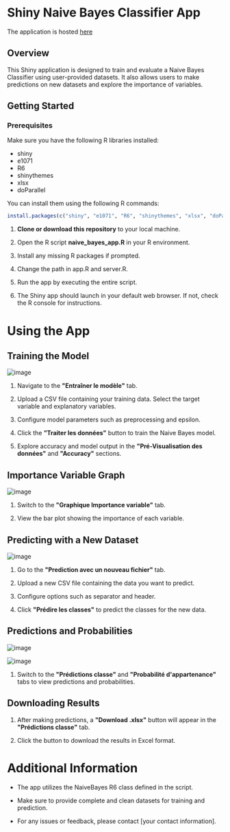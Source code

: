 # Shiny Naive Bayes Classifier App

The application is hosted [here](https://c4sf5g-victor-sigogneau.shinyapps.io/shiny_test/)
## Overview

This Shiny application is designed to train and evaluate a Naive Bayes Classifier using user-provided datasets. It also allows users to make predictions on new datasets and explore the importance of variables.

## Getting Started

### Prerequisites

Make sure you have the following R libraries installed:

- shiny
- e1071
- R6
- shinythemes
- xlsx
- doParallel

You can install them using the following R commands:

```R
install.packages(c("shiny", "e1071", "R6", "shinythemes", "xlsx", "doParallel"))
```
1. **Clone or download this repository** to your local machine.

2. Open the R script **naive_bayes_app.R** in your R environment.

3. Install any missing R packages if prompted.

4. Change the path in app.R and server.R. 

5. Run the app by executing the entire script.

6. The Shiny app should launch in your default web browser. If not, check the R console for instructions.

# Using the App

## Training the Model
![image](https://github.com/victorsigogneau/shiny-app-NBC/assets/114923062/412ed671-c698-46a4-a717-831bd841f3fe)


1. Navigate to the **"Entraîner le modèle"** tab.

2. Upload a CSV file containing your training data. Select the target variable and explanatory variables.

3. Configure model parameters such as preprocessing and epsilon.

4. Click the **"Traiter les données"** button to train the Naive Bayes model.

5. Explore accuracy and model output in the **"Pré-Visualisation des données"** and **"Accuracy"** sections.

## Importance Variable Graph
![image](https://github.com/victorsigogneau/shiny-app-NBC/assets/114923062/5ebc1546-0553-4ef0-a3ee-3ca9981836d1)


1. Switch to the **"Graphique Importance variable"** tab.

2. View the bar plot showing the importance of each variable.

## Predicting with a New Dataset
![image](https://github.com/victorsigogneau/shiny-app-NBC/assets/114923062/af7a044e-e2ac-4604-97cc-5c89f20346ea)

1. Go to the **"Prediction avec un nouveau fichier"** tab.

2. Upload a new CSV file containing the data you want to predict.

3. Configure options such as separator and header.

4. Click **"Prédire les classes"** to predict the classes for the new data.


## Predictions and Probabilities
![image](https://github.com/victorsigogneau/shiny-app-NBC/assets/114923062/1a595e80-e9a4-41e5-9f08-86ca9e3a8345)

![image](https://github.com/victorsigogneau/shiny-app-NBC/assets/114923062/302ee1b8-b950-4c58-a669-59501261f061)



1. Switch to the **"Prédictions classe"** and **"Probabilité d'appartenance"** tabs to view predictions and probabilities.

## Downloading Results

1. After making predictions, a **"Download .xlsx"** button will appear in the **"Prédictions classe"** tab.

2. Click the button to download the results in Excel format.

# Additional Information

- The app utilizes the NaiveBayes R6 class defined in the script.

- Make sure to provide complete and clean datasets for training and prediction.

- For any issues or feedback, please contact [your contact information].
